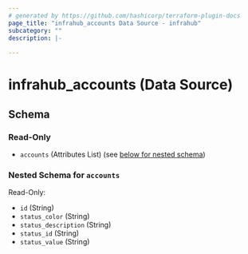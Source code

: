 ```yaml
---
# generated by https://github.com/hashicorp/terraform-plugin-docs
page_title: "infrahub_accounts Data Source - infrahub"
subcategory: ""
description: |-
  
---
```


# infrahub_accounts (Data Source)





<!-- schema generated by tfplugindocs -->
## Schema

### Read-Only

- `accounts` (Attributes List) (see [below for nested schema](#nestedatt--accounts))

<a id="nestedatt--accounts"></a>
### Nested Schema for `accounts`

Read-Only:

- `id` (String)
- `status_color` (String)
- `status_description` (String)
- `status_id` (String)
- `status_value` (String)
